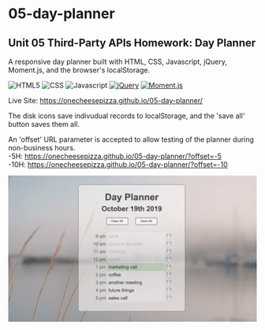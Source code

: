 # 05-day-planner
## Unit 05 Third-Party APIs Homework: Day Planner

A responsive day planner built with HTML, CSS, Javascript, jQuery, Moment.js, and the browser's localStorage.

![HTML5](https://img.shields.io/badge/HTML5-orange)
![CSS](https://img.shields.io/badge/CSS-blue)
![Javascript](https://img.shields.io/badge/Javascript-yellow)
[![jQuery](https://img.shields.io/badge/jQuery-blue)](https://jquery.com/)
[![Moment.js](https://img.shields.io/badge/Moment.js-green)](https://momentjs.com/)

Live Site: https://onecheesepizza.github.io/05-day-planner/

The disk icons save indivudual records to localStorage, and the 'save all' button saves them all. 

An 'offset' URL parameter is accepted to allow testing of the planner during non-business hours.  
-5H: https://onecheesepizza.github.io/05-day-planner/?offset=-5  
-10H: https://onecheesepizza.github.io/05-day-planner/?offset=-10


![Screenshot](assets/05-day-planner-screenshot.png)
